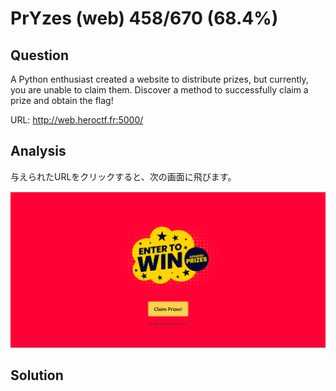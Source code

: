 # PrYzes (web) 458/670 (68.4%)

## Question
A Python enthusiast created a website to distribute prizes, but currently, you are unable to claim them. Discover a method to successfully claim a prize and obtain the flag!

URL: http://web.heroctf.fr:5000/

## Analysis

与えられたURLをクリックすると、次の画面に飛びます。

![PrYzes](PrYzes.png)



## Solution